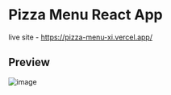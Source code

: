 # Pizza Menu React App
live site - https://pizza-menu-xi.vercel.app/

## Preview
![image](https://github.com/ShubhamAdelkar/pizza-menu/assets/117031893/2b0a48cc-7c06-4782-9d79-cd012d05d7a3)

